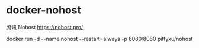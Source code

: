 # docker-nohost
腾讯 Nohost https://nohost.pro/


docker run -d --name nohost --restart=always -p 8080:8080 pittyxu/nohost

